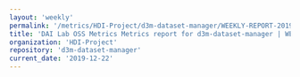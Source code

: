 ```yaml
---
layout: 'weekly'
permalink: '/metrics/HDI-Project/d3m-dataset-manager/WEEKLY-REPORT-2019-12-22'
title: 'DAI Lab OSS Metrics Metrics report for d3m-dataset-manager | WEEKLY-REPORT-2019-12-22'
organization: 'HDI-Project'
repository: 'd3m-dataset-manager'
current_date: '2019-12-22'
---
```

